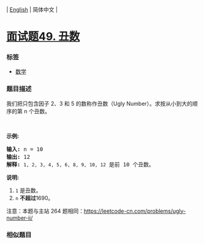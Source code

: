 | [English](README_EN.md) | 简体中文 |

# [面试题49. 丑数](https://leetcode-cn.com/problems/chou-shu-lcof)
 ### 标签
 - [数学](https://leetcode-cn.com/tag/math)

 ### 题目描述
<p>我们把只包含因子 2、3 和 5 的数称作丑数（Ugly Number）。求按从小到大的顺序的第 n 个丑数。</p>

<p>&nbsp;</p>

<p><strong>示例:</strong></p>

<pre><strong>输入:</strong> n = 10
<strong>输出:</strong> 12
<strong>解释: </strong><code>1, 2, 3, 4, 5, 6, 8, 9, 10, 12</code> 是前 10 个丑数。</pre>

<p><strong>说明:&nbsp;</strong>&nbsp;</p>

<ol>
	<li><code>1</code>&nbsp;是丑数。</li>
	<li><code>n</code>&nbsp;<strong>不超过</strong>1690。</li>
</ol>

<p>注意：本题与主站 264 题相同：<a href="https://leetcode-cn.com/problems/ugly-number-ii/">https://leetcode-cn.com/problems/ugly-number-ii/</a></p>

 ### 相似题目
